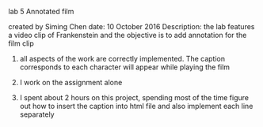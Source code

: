 lab 5 Annotated film

created by Siming Chen
date: 10 October 2016
Description: the lab features a video clip of Frankenstein and the objective is to add annotation for the film clip

1. all aspects of the work are correctly implemented. The caption corresponds to each character will appear while playing the film

2. I work on the assignment alone

3. I spent about 2 hours on this project, spending most of the time figure out how to insert the caption into html file and also implement each line separately

